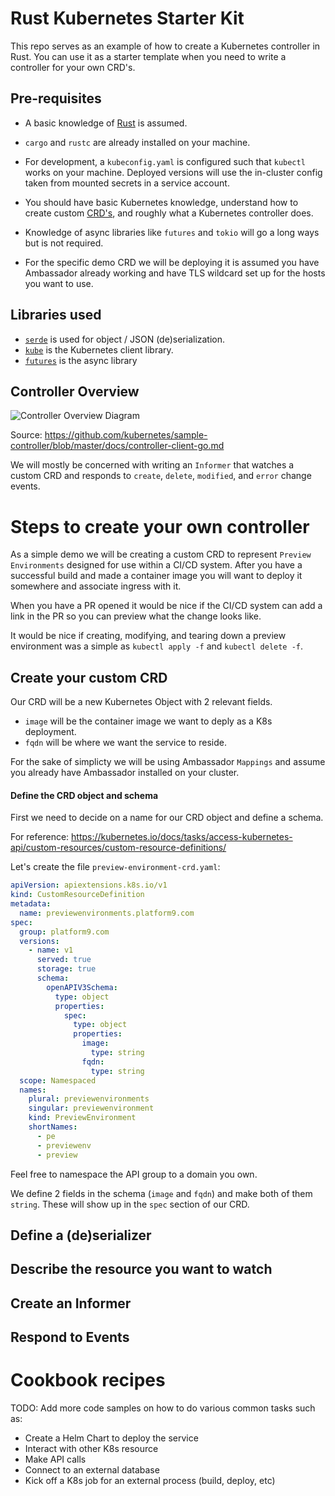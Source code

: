# Rust Kubernetes Starter Kit

This repo serves as an example of how to create a Kubernetes controller in Rust.  You can use it as a starter template when you need to write a controller for your own CRD's.

## Pre-requisites

- A basic knowledge of [Rust](https://doc.rust-lang.org/book/) is assumed.

- `cargo` and `rustc` are already installed on your machine.

- For development, a `kubeconfig.yaml` is configured such that `kubectl` works on your machine.  Deployed versions will use the in-cluster config taken from mounted secrets in a service account.

- You should have basic Kubernetes knowledge, understand how to create custom [CRD's](https://kubernetes.io/docs/tasks/access-kubernetes-api/custom-resources/custom-resource-definitions/), and roughly what a Kubernetes controller does.

- Knowledge of async libraries like `futures` and `tokio` will go a long ways but is not required.

- For the specific demo CRD we will be deploying it is assumed you have Ambassador already working
and have TLS wildcard set up for the hosts you want to use.

## Libraries used

- [`serde`](https://serde.rs/) is used for object / JSON (de)serialization.
- [`kube`](https://github.com/clux/kube-rs) is the Kubernetes client library.
- [`futures`](https://docs.rs/futures/0.3.4/futures/) is the async library 

## Controller Overview

![Controller Overview Diagram](https://github.com/kubernetes/sample-controller/blob/master/docs/images/client-go-controller-interaction.jpeg?raw=true)

Source: https://github.com/kubernetes/sample-controller/blob/master/docs/controller-client-go.md

We will mostly be concerned with writing an `Informer` that watches a custom CRD and responds to `create`, `delete`, `modified`, and `error` change events.

# Steps to create your own controller

As a simple demo we will be creating a custom CRD to represent `Preview Environments` designed for
use within a CI/CD system.  After you have a successful build and made a container image you will
want to deploy it somewhere and associate ingress with it.

When you have a PR opened it would be nice if the CI/CD system can add a link in the PR so you can
preview what the change looks like.

It would be nice if creating, modifying, and tearing down a preview environment was a simple as
`kubectl apply -f` and `kubectl delete -f`.


## Create your custom CRD

Our CRD will be a new Kubernetes Object with 2 relevant fields.

- `image` will be the container image we want to deply as a K8s deployment.
- `fqdn` will be where we want the service to reside.

For the sake of simplicty we will be using Ambassador `Mappings` and assume you already have
Ambassador installed on your cluster.

#### Define the CRD object and schema

First we need to decide on a name for our CRD object and define a schema.

For reference: https://kubernetes.io/docs/tasks/access-kubernetes-api/custom-resources/custom-resource-definitions/

Let's create the file `preview-environment-crd.yaml`:

```yaml
apiVersion: apiextensions.k8s.io/v1
kind: CustomResourceDefinition
metadata:
  name: previewenvironments.platform9.com
spec:
  group: platform9.com
  versions:
    - name: v1
      served: true
      storage: true
      schema:
        openAPIV3Schema:
          type: object
          properties:
            spec:
              type: object
              properties:
                image:
                  type: string
                fqdn:
                  type: string
  scope: Namespaced
  names:
    plural: previewenvironments
    singular: previewenvironment
    kind: PreviewEnvironment
    shortNames:
      - pe
      - previewenv
      - preview
```

Feel free to namespace the API group to a domain you own.

We define 2 fields in the schema (`image` and `fqdn`) and make both of them `string`.
These will show up in the `spec` section of our CRD.


## Define a (de)serializer

## Describe the resource you want to watch

## Create an Informer

## Respond to Events


# Cookbook recipes

TODO: Add more code samples on how to do various common tasks such as:

* Create a Helm Chart to deploy the service
* Interact with other K8s resource
* Make API calls
* Connect to an external database
* Kick off a K8s job for an external process (build, deploy, etc)

